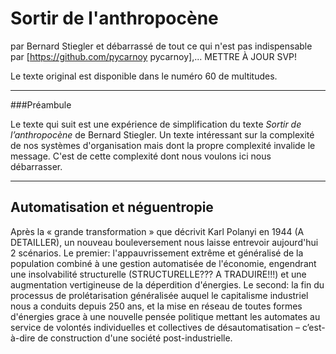Sortir de l'anthropocène
=======
par Bernard Stiegler
et débarrassé de tout ce qui n'est pas indispensable par [https://github.com/pycarnoy pycarnoy],... METTRE À JOUR SVP!

Le texte original est disponible dans le numéro 60 de multitudes.

-------

###Préambule

Le texte qui suit est une expérience de simplification du texte _Sortir de l’anthropocène_ de Bernard Stiegler. Un texte intéressant sur la complexité de nos systèmes d'organisation mais dont la propre complexité invalide le message. C'est de cette complexité dont nous voulons ici nous débarrasser.

-------

Automatisation et néguentropie
-------

Après la « grande transformation » que décrivit Karl Polanyi en 1944 (A DETAILLER), un nouveau bouleversement nous laisse entrevoir aujourd'hui 2 scénarios. Le premier: l'appauvrissement extrême et généralisé de la population combiné à une gestion automatisée de l'économie, engendrant une insolvabilité structurelle (STRUCTURELLE??? A TRADUIRE!!!) et une augmentation vertigineuse de la déperdition d'énergies. Le second: la fin du processus de prolétarisation généralisée auquel le capitalisme industriel nous a conduits depuis 250 ans, et la mise en réseau de toutes formes d'énergies grace à une nouvelle pensée politique mettant les automates au service de volontés individuelles et collectives de désautomatisation – c’est-à-dire de construction d'une société post-industrielle.
